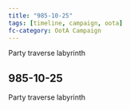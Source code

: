 ```yaml
---
title: "985-10-25"
tags: [timeline, campaign, oota]
fc-category: OotA Campaign
---
```

<span class='ob-timelines'
	data-date='985-10-25-00'
	data-title='Campaign: NAGA Adventures'
	data-class='orange'> Party traverse labyrinth </span>
## 985-10-25
Party traverse labyrinth
